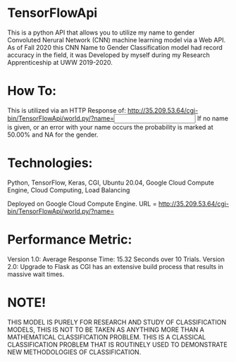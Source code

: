 # TensorFlowApi
This is a python API that allows you to utilize my name to gender Convoluted Nerural Network (CNN) machine learning model via a Web API. As of Fall 2020 this CNN Name to Gender Classification model had record accuracy in the field, it was Developed by myself during my Research Apprenticeship at UWW 2019-2020.


# How To:
This is utilized via an HTTP Response of: http://35.209.53.64/cgi-bin/TensorFlowApi/world.py/?name=<input>
If no name is given, or an error with your name occurs the probability is marked at 50.00% and NA for the gender.


# Technologies:
Python,
TensorFlow,
Keras,
CGI,
Ubuntu 20.04,
Google Cloud Compute Engine,
Cloud Computing,
Load Balancing

Deployed on Google Cloud Compute Engine.
URL = http://35.209.53.64/cgi-bin/TensorFlowApi/world.py/?name=

# Performance Metric:
Version 1.0: Average Response Time: 15.32 Seconds over 10 Trials.
Version 2.0: Upgrade to Flask as CGI has an extensive build process that results in massive wait times.

# NOTE!

THIS MODEL IS PURELY FOR RESEARCH AND STUDY OF CLASSIFICATION MODELS, THIS IS NOT TO BE TAKEN AS ANYTHING MORE THAN A MATHEMATICAL CLASSIFICATION PROBLEM. THIS IS A CLASSICAL CLASSIFICATION PROBLEM THAT IS ROUTINELY USED TO DEMONSTRATE NEW METHODOLOGIES OF CLASSIFICATION.

